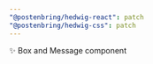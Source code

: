 ```yaml
---
"@postenbring/hedwig-react": patch
"@postenbring/hedwig-css": patch
---
```


:sparkles: Box and Message component

